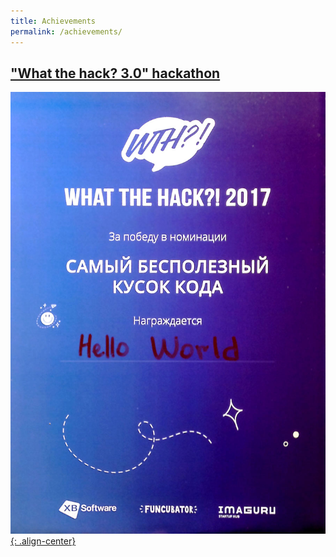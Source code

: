 ```yaml
---
title: Achievements
permalink: /achievements/
---
```

## ["What the hack? 3.0" hackathon][WTH]

[![WTH][WTHimg]{: .align-center}][WTHimg]

[WTHimg]: /images/wth3.jpg
[WTH]: /2017/11/26/wth.html
